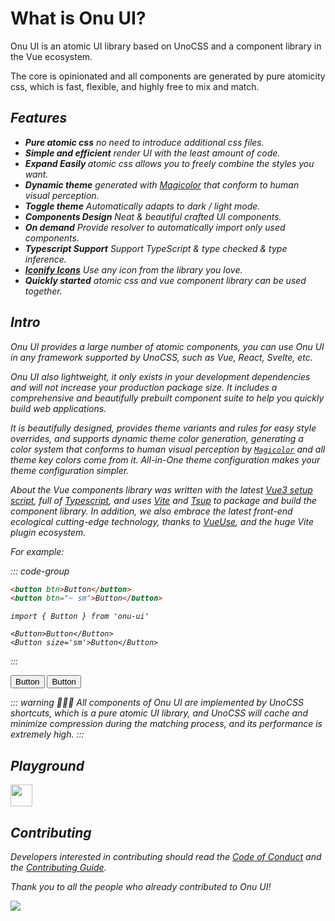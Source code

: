 # What is Onu UI?

Onu UI is an atomic UI library based on UnoCSS and a component library in the Vue ecosystem.

The core is opinionated and all components are generated by pure atomicity css, which is fast, flexible, and highly free to mix and match.

## <i i-carbon-delivery-parcel /> Features

<ul important="list-none pl-0">
<li flex="~ items-center gap-2" class="group">
<i i-carbon-badge shrink-0 group-hover:text-theme-500 />
<b shrink-0>Pure atomic css</b> no need to introduce additional css files.
</li>
<li flex="~ items-center gap-2" class="group">
<i i-carbon-ibm-watsonx-code-assistant-for-z-refactor shrink-0 group-hover:text-theme-500 />
<b shrink-0>Simple and efficient</b> render UI with the least amount of code.
</li>
<li flex="~ items-center gap-2" class="group">
<i i-carbon-ibm-watson-studio shrink-0 group-hover:text-theme-500 />
<b shrink-0>Expand Easily </b> atomic css allows you to freely combine the styles you want.
</li>
<li flex="~ items-center gap-2" class="group">
<i i-carbon-color-palette shrink-0 group-hover:text-theme-500 />
<b shrink-0>Dynamic theme</b> generated with <a href="https://github.com/zyyv/magic-color" target="_blank">Magicolor</a> that conform to human visual perception.
</li>
<li flex="~ items-center gap-2" class="group">
<i i-carbon-haze-night shrink-0 group-hover:text-theme-500 />
<b shrink-0>Toggle theme</b> Automatically adapts to dark / light mode.
</li>
<li flex="~ items-center gap-2" class="group">
<i i-carbon-heat-map-02 shrink-0 group-hover:text-theme-500 />
<b shrink-0>Components Design</b> Neat & beautiful crafted UI components.
</li>
<li flex="~ items-center gap-2" class="group">
<i i-carbon-join-inner shrink-0 group-hover:text-theme-500 />
<b shrink-0>On demand</b> Provide resolver to automatically import only used components.
</li>
<li flex="~ items-center gap-2" class="group">
<i i-carbon-types shrink-0 group-hover:text-theme-500 />
<b shrink-0>Typescript Support</b> Support TypeScript & type checked & type inference.
</li>
<li flex="~ items-center gap-2" class="group">
<i i-line-md-iconify1 shrink-0 group-hover:text-theme-500 />
<b shrink-0><a important-fw-600 href="https://icones.js.org/" target="_blank">Iconify Icons</a></b> Use any icon from the library you love.
</li>
<li flex="~ items-center gap-2" class="group">
<i i-carbon-chart-relationship shrink-0 group-hover:text-theme-500 />
<b shrink-0>Quickly started</b> atomic css and vue component library can be used together.
</li>
</ul>

## <i i-carbon-document-word-processor-reference /> Intro

Onu UI provides a large number of atomic components, you can use Onu UI in any framework supported by UnoCSS, such as Vue, React, Svelte, etc.

Onu UI also lightweight, it only exists in your development dependencies and will not increase your production package size. It includes a comprehensive and beautifully prebuilt component suite to help you quickly build web applications.

It is beautifully designed, provides theme variants and rules for easy style overrides, and supports dynamic theme color generation, generating a color system that conforms to human visual perception by [`Magicolor`](https://github.com/zyyv/magic-color) and all theme key colors come from it. All-in-One theme configuration makes your theme configuration simpler.

About the Vue components library was written with the latest [Vue3 setup script](https://vuejs.org/guide/typescript/composition-api.html), full of [Typescript](https://www.typescriptlang.org/), and uses [Vite](https://vitejs.dev/) and [Tsup](https://github.com/egoist/tsup) to package and build the component library. In addition, we also embrace the latest front-end ecological cutting-edge technology, thanks to [VueUse](https://vueuse.org/), and the huge Vite plugin ecosystem.

For example:

::: code-group
  ```html [unocss]
  <button btn>Button</button>
  <button btn="~ sm">Button</button>
  ```
  ```vue [vue]
  import { Button } from 'onu-ui'

  <Button>Button</Button>
  <Button size='sm'>Button</Button>
  ```
:::

<button btn>Button</button>
<button ml-2 btn="~ sm">Button</button>

::: warning 🌟🌟🌟
All components of Onu UI are implemented by UnoCSS shortcuts, which is a pure atomic UI library, and UnoCSS will cache and minimize compression during the matching process, and its performance is extremely high.
:::

## <i i-carbon-template /> Playground

<a target="_blank"  href="https://stackblitz.com/edit/onu-starter">
<img src="https://img.shields.io/badge/Try%20on%20Stackblitz-1877F2?style=for-the-badge&logo=stackblitz&logoColor=white" height="35" />
</a>

<!-- ## Discussions

Since `OnuUI` is under intensive development, we need your valuable comments and feature requirements of the component

Welcome to contact us at [Discussions](https://github.com/onu-ui/onu-ui/discussions) or [Issues](https://github.com/onu-ui/onu-ui/issues/new/choose), we will be more than happy to reply to your message.

If you submit any bugs, please use the [OnuUI Playground](https://onu.zyob.top/play/) to provide a minimal reproduction. -->

## <i i-carbon-user-favorite-alt-filled /> Contributing

Developers interested in contributing should read the [Code of Conduct](https://github.com/onu-ui/onu-ui/blob/main/CODE_OF_CONDUCT.md) and the [Contributing Guide](https://github.com/onu-ui/onu-ui/blob/main/CONTRIBUTING.md).

Thank you to all the people who already contributed to Onu UI!

<a href="https://github.com/onu-ui/onu-ui/graphs/contributors"><img src="https://contributors.nn.ci/api?repo=onu-ui/onu-ui" /></a>
